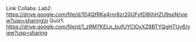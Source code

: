 Link Collabs:
Lab2: https://drive.google.com/file/d/1D4QfRKa4rnr8zr20UFyfD8IjhHZU9spN/view?usp=sharing\n
Quiz1: https://drive.google.com/file/d/1_zRM7KELp_bufUYClOxXZ8BTYQgHTUv6/view?usp=sharing
